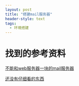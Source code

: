 ```yaml
---
layout: post
title: "搭建mail服务器"
header-style: text
tags:
  - 环境搭建
---
```

# 找到的参考资料

[不能和web服务器一块的mail服务器](https://www.jianshu.com/p/f438aa21069e)

[还没有仔细看的东西](https://cloud.tencent.com/developer/article/1460196)
